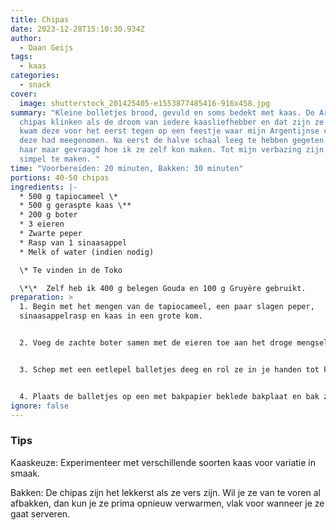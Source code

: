 ```yaml
---
title: Chipas
date: 2023-12-28T15:10:30.934Z
author:
  - Daan Geijs
tags:
  - kaas
categories:
  - snack
cover:
  image: shutterstock_201425405-e1553877485416-916x458.jpg
summary: "Kleine bolletjes brood, gevuld en soms bedekt met kaas. De Argentijnse
  chipas klinken als de droom van iedere kaasliefhebber en dat zijn ze ook. Ik
  kwam deze voor het eerst tegen op een feestje waar mijn Argentijnse collega
  deze had meegenomen. Na eerst de halve schaal leeg te hebben gegeten heb ik
  haar maar gevraagd hoe ik ze zelf kon maken. Tot mijn verbazing zijn ze enorm
  simpel te maken. "
time: "Voorbereiden: 20 minuten, Bakken: 30 minuten"
portions: 40-50 chipas
ingredients: |-
  * 500 g tapiocameel \*
  * 500 g geraspte kaas \**
  * 200 g boter
  * 3 eieren
  * Zwarte peper
  * Rasp van 1 sinaasappel
  * Melk of water (indien nodig)

  \* Te vinden in de Toko

  \*\*  Zelf heb ik 400 g belegen Gouda en 100 g Gruyère gebruikt.
preparation: >
  1. Begin met het mengen van de tapiocameel, een paar slagen peper,
  sinaasappelrasp en kaas in een grote kom.


  2. Voeg de zachte boter samen met de eieren toe aan het droge mengsel. Kneed goed door elkaar. Voeg indien nodig beetje bij beetje melk of water toe om een zacht, kneedbaar deeg te vormen.


  3. Schep met een eetlepel balletjes deeg en rol ze in je handen tot kleine balletjes.


  4. Plaats de balletjes op een met bakpapier beklede bakplaat en bak ze in een voorverwarmde oven op 200°C. Let op de balletjes zullen wat uitvloeien dus zorg voor genoeg ruimt. Bak ze 25 tot 30 minuten tot ze goudbruin beginnen te kleuren.
ignore: false
---
```

### Tips

Kaaskeuze: Experimenteer met verschillende soorten kaas voor variatie in smaak.


Bakken: De chipas zijn het lekkerst als ze vers zijn. Wil je ze van te voren al afbakken, dan kun je ze prima opnieuw verwarmen, vlak voor wanneer je ze gaat serveren.